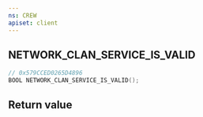 ```yaml
---
ns: CREW
apiset: client
---
```

## NETWORK_CLAN_SERVICE_IS_VALID

```c
// 0x579CCED0265D4896
BOOL NETWORK_CLAN_SERVICE_IS_VALID();
```



## Return value

